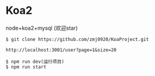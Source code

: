 # Koa2
node+koa2+mysql (欢迎star)
```
$ git clone https://github.com/zmj0920/KoaProject.git

http://localhost:3001/user?page=1&size=20
```
```
$ npm run dev(运行项目)
$ npm run start
```

